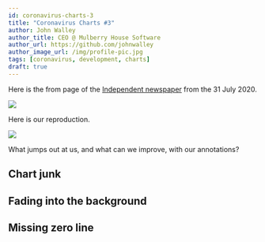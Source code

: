 ```yaml
---
id: coronavirus-charts-3
title: "Coronavirus Charts #3"
author: John Walley
author_title: CEO @ Mulberry House Software
author_url: https://github.com/johnwalley
author_image_url: /img/profile-pic.jpg
tags: [coronavirus, development, charts]
draft: true
---
```


Here is the from page of the [Independent newspaper](https://www.independent.co.uk/) from the 31 July 2020.

![](/img/blog/remarkable-chart-change-in-mortaility-rates-across-europe-independent.png)

Here is our reproduction.

![](/img/blog/remarkable-chart-change-in-mortaility-rates-across-europe-independent-before.png)

<!-- truncate-->

What jumps out at us, and what can we improve, with our annotations?

## Chart junk

## Fading into the background

## Missing zero line
